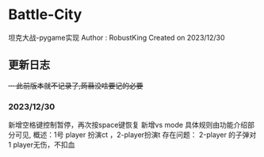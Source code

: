 # Battle-City
坦克大战-pygame实现
Author : RobustKing
Created on 2023/12/30

## 更新日志
~~··· 此前版本就不记录了,蒟蒻没啥要记的必要~~
### 2023/12/30
新增空格键控制暂停，再次按space键恢复
新增vs mode 具体规则由功能介绍部分可见, 概述：1号 player 扮演ct ，2-player扮演t
存在问题： 2-player 的子弹对 1 player无伤，不扣血
